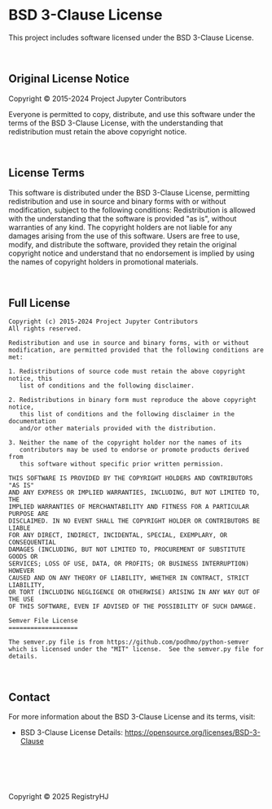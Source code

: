 # BSD 3-Clause License

This project includes software licensed under the BSD 3-Clause License.

<br />

## Original License Notice

Copyright © 2015-2024 Project Jupyter Contributors

Everyone is permitted to copy, distribute, and use this software under the terms of the BSD 3-Clause License, with the understanding that redistribution must retain the above copyright notice.

<br />

## License Terms

This software is distributed under the BSD 3-Clause License, permitting redistribution and use in source and binary forms with or without modification, subject to the following conditions:
Redistribution is allowed with the understanding that the software is provided "as is", without warranties of any kind. The copyright holders are not liable for any damages arising from the use of this software.
Users are free to use, modify, and distribute the software, provided they retain the original copyright notice and understand that no endorsement is implied by using the names of copyright holders in promotional materials.

<br />

## Full License

```
Copyright (c) 2015-2024 Project Jupyter Contributors
All rights reserved.

Redistribution and use in source and binary forms, with or without
modification, are permitted provided that the following conditions are met:

1. Redistributions of source code must retain the above copyright notice, this
   list of conditions and the following disclaimer.

2. Redistributions in binary form must reproduce the above copyright notice,
   this list of conditions and the following disclaimer in the documentation
   and/or other materials provided with the distribution.

3. Neither the name of the copyright holder nor the names of its
   contributors may be used to endorse or promote products derived from
   this software without specific prior written permission.

THIS SOFTWARE IS PROVIDED BY THE COPYRIGHT HOLDERS AND CONTRIBUTORS "AS IS"
AND ANY EXPRESS OR IMPLIED WARRANTIES, INCLUDING, BUT NOT LIMITED TO, THE
IMPLIED WARRANTIES OF MERCHANTABILITY AND FITNESS FOR A PARTICULAR PURPOSE ARE
DISCLAIMED. IN NO EVENT SHALL THE COPYRIGHT HOLDER OR CONTRIBUTORS BE LIABLE
FOR ANY DIRECT, INDIRECT, INCIDENTAL, SPECIAL, EXEMPLARY, OR CONSEQUENTIAL
DAMAGES (INCLUDING, BUT NOT LIMITED TO, PROCUREMENT OF SUBSTITUTE GOODS OR
SERVICES; LOSS OF USE, DATA, OR PROFITS; OR BUSINESS INTERRUPTION) HOWEVER
CAUSED AND ON ANY THEORY OF LIABILITY, WHETHER IN CONTRACT, STRICT LIABILITY,
OR TORT (INCLUDING NEGLIGENCE OR OTHERWISE) ARISING IN ANY WAY OUT OF THE USE
OF THIS SOFTWARE, EVEN IF ADVISED OF THE POSSIBILITY OF SUCH DAMAGE.

Semver File License
===================

The semver.py file is from https://github.com/podhmo/python-semver
which is licensed under the "MIT" license.  See the semver.py file for details.
```

<br />

## Contact

For more information about the BSD 3-Clause License and its terms, visit:

- BSD 3-Clause License Details: https://opensource.org/licenses/BSD-3-Clause

# <br />

Copyright © 2025 RegistryHJ
